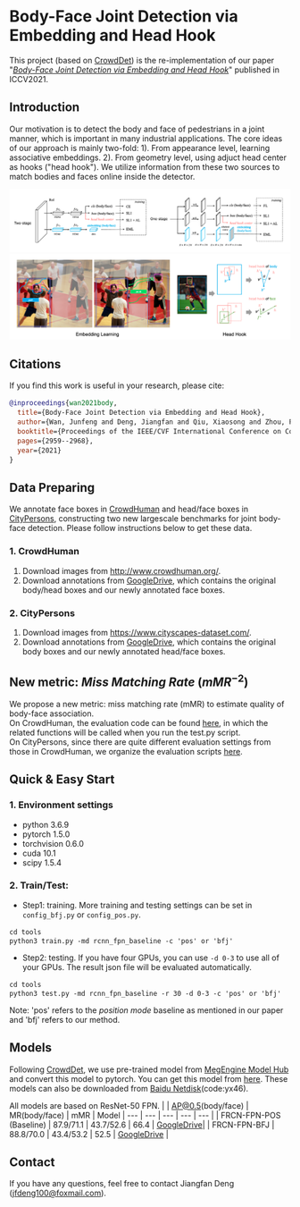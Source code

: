 Body-Face Joint Detection via Embedding and Head Hook
===

This project (based on [CrowdDet](https://github.com/Purkialo/CrowdDet)) is the re-implementation of our paper "[*Body-Face Joint Detection via Embedding and Head Hook*](https://openaccess.thecvf.com/content/ICCV2021/papers/Wan_Body-Face_Joint_Detection_via_Embedding_and_Head_Hook_ICCV_2021_paper.pdf)" published in ICCV2021.

## Introduction

Our motivation is to detect the body and face of pedestrians in a joint manner, which is important in many industrial applications. The core ideas of our approach is mainly two-fold: 1). From appearance level, learning associative embeddings. 2). From geometry level, using adjuct head center as hooks ("head hook"). We utilize information from these two sources to match bodies and faces online inside the detector.

![introfig](./demo/intro.png)
![introfig1](./demo/intro1.png)

## Citations

If you find this work is useful in your research, please cite:
```bibtex
@inproceedings{wan2021body,
  title={Body-Face Joint Detection via Embedding and Head Hook},
  author={Wan, Junfeng and Deng, Jiangfan and Qiu, Xiaosong and Zhou, Feng},
  booktitle={Proceedings of the IEEE/CVF International Conference on Computer Vision},
  pages={2959--2968},
  year={2021}
}
```

## Data Preparing

We annotate face boxes in [CrowdHuman](https://arxiv.org/abs/1805.00123) and head/face boxes in [CityPersons](https://arxiv.org/abs/1702.05693), constructing two new largescale
benchmarks for joint body-face detection.
Please follow instructions below to get these data.

### 1. CrowdHuman
1. Download images from http://www.crowdhuman.org/.
2. Download annotations from [GoogleDrive](https://drive.google.com/drive/folders/1Sk2IAmm_wTVh289RKs5FiU17siWrJJCu?usp=sharing), which contains the original body/head boxes and our newly annotated face boxes.

### 2. CityPersons
1. Download images from https://www.cityscapes-dataset.com/.
2. Download annotations from [GoogleDrive](https://drive.google.com/drive/folders/1PxGTo_SE8O56r0qw7DgmR3Lk-eokS0X0), which contains the original body boxes and our newly annotated head/face boxes.


## New metric: *Miss Matching Rate* ($mMR^{-2}$)

We propose a new metric: miss matching rate (mMR) to estimate quality of body-face association. \
On CrowdHuman, the evaluation code can be found [here](./lib/evaluate/compute_MMR.py), in which the related functions will be called when you run the test.py script. \
On CityPersons, since there are quite different evaluation settings from those in CrowdHuman, we organize the evaluation scripts [here](./eval_cp).


## Quick & Easy Start

### 1. Environment settings

* python 3.6.9
* pytorch 1.5.0
* torchvision 0.6.0
* cuda 10.1
* scipy 1.5.4


### 2. Train/Test:

* Step1:  training. More training and testing settings can be set in `config_bfj.py` or `config_pos.py`.
```shell
cd tools
python3 train.py -md rcnn_fpn_baseline -c 'pos' or 'bfj'
```
    
* Step2:  testing. If you have four GPUs, you can use ` -d 0-3 ` to use all of your GPUs.
			  The result json file will be evaluated automatically.
```shell
cd tools
python3 test.py -md rcnn_fpn_baseline -r 30 -d 0-3 -c 'pos' or 'bfj'
```

Note: 'pos' refers to the *position mode* baseline as mentioned in our paper and 'bfj' refers to our method.

## Models

Following [CrowdDet](https://github.com/Purkialo/CrowdDet),
we use pre-trained model from [MegEngine Model Hub](https://megengine.org.cn/model-hub) and convert this model to pytorch. You can get this model from [here](https://drive.google.com/file/d/1lfYQHC63oM2Dynbfj6uD7XnpDIaA5kNr/view?usp=sharing).
These models can also be downloaded from [Baidu Netdisk](https://pan.baidu.com/s/1U3I-qNIrXuYQzUEDDdISTw)(code:yx46).

All models are based on ResNet-50 FPN.
| | AP@0.5(body/face) | MR(body/face) | mMR | Model
| --- | --- | --- | --- | --- |
| FRCN-FPN-POS (Baseline)  | 87.9/71.1 | 43.7/52.6 | 66.4 | [GoogleDrive](https://drive.google.com/file/d/1GFnIXqc9aG0eXSQFI4Pe4XfO-8hAZmKV/view?usp=sharing)|
| FRCN-FPN-BFJ             | 88.8/70.0 | 43.4/53.2 | 52.5 | [GoogleDrive](https://drive.google.com/file/d/1E8MQf3pfOyjbVvxZeBLdYBFUiJA6bdgr/view?usp=sharing) |

## Contact

If you have any questions, feel free to contact Jiangfan Deng (jfdeng100@foxmail.com).
